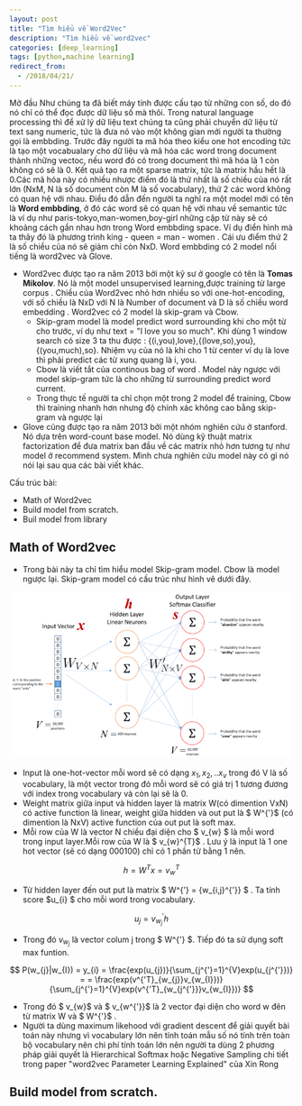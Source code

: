 ```yaml
---
layout: post
title: "Tìm hiểu về Word2Vec"
description: "Tìm hiểu về word2vec"
categories: [deep_learning]
tags: [python,machine learning]
redirect_from:
  - /2018/04/21/
---
```

Mở đầu
Như chúng ta đã biết máy tính được cấu tạo từ những con số, do đó nó chỉ có thể đọc được dữ liệu số mà thôi. Trong natural language processing
thì để xử lý dữ liệu text chúng ta cũng phải chuyển dữ liệu từ text sang numeric, tức là đưa nó vào một không gian mới người ta thường
gọi là embbding. Trước đây người ta mã hóa theo kiểu one hot encoding tức là tạo  một vocabualary cho dữ liệu và mã hóa các word trong document
thành những vectoc, nếu word đó có trong document thì mã hóa là 1 còn không có sẽ là 0. Kết quả tạo ra một sparse matrix, tức là matrix hầu hết 
là 0.Các mã hóa này có nhiều nhược điểm đó là thứ nhất là số chiều của nó rất lớn (NxM, N là số document còn M là số vocabulary), thứ 2 các word
không có quan hệ với nhau. Điều đó dẫn đến người ta nghĩ ra một model mới có tên là **Word embbding**, ở đó các word sẽ có quan hệ với nhau về semantic
tức là ví dụ như paris-tokyo,man-women,boy-girl những cặp từ này sẽ có khoảng cách gần nhau hơn trong Word embbding space. Ví dụ điển hình mà ta thây
đó là phương trình king - queen = man - women . Cái ưu điểm thứ 2 là số chiều của nó sẽ giảm chỉ còn NxD.
Word embbding có 2 model nổi tiếng là word2vec và Glove.
  * Word2vec được tạo ra năm 2013 bởi một kỹ sư ở google có tên là **Tomas Mikolov**. Nó là một model unsupervised learning,được training từ large corpus . Chiều của Word2vec nhỏ hơn nhiều so với one-hot-encoding, với số chiều là NxD với N là Number of document và D là số chiều word embedding . Word2vec có 2 model là skip-gram và Cbow.
      * Skip-gram model là model predict word surrounding khi cho một từ cho trước, ví dụ như text = "I love you so much". Khi dùng 1 window search có size 3 ta thu được  : {(i,you),love},{(love,so),you},{(you,much),so}. Nhiệm vụ của nó là khi cho 1 từ center ví dụ là love thì phải predict các từ xung quang là i, you.
      * Cbow là viết tắt của continous bag of word . Model này ngược với model skip-gram tức là cho những từ surrounding predict word current.
      * Trong thực tế người ta chỉ chọn một trong  2 model để training, Cbow thì training nhanh hơn nhưng độ chính xác không cao bằng skip-gram và ngược lại
 * Glove cũng được tạo ra năm 2013 bởi một nhóm nghiên cứu ở stanford. Nó dựa trên word-count base model. Nó dùng kỹ thuật matrix factorization để đưa matrix ban đầu về các matrix nhỏ hơn tương tự như model ở recommend system. Mình chưa nghiên cứu model này có gì nó nói lại sau qua các bài viết khác.
 
Cấu trúc bài:
  * Math of Word2vec 
  * Build model from scratch.
  * Buil model from library
## Math of Word2vec
* Trong bài này ta chỉ tìm hiểu model Skip-gram model. Cbow là model ngược lại. Skip-gram model có cấu trúc như hình vẽ dưới đây.

!["skip_gram](/assets/images/word2vec1.jpg)

* Input là one-hot-vector mỗi word sẽ có dạng ${x_{1},x_{2},..x_{v}}$ trong đó V là số vocabulary, là một vector trong đó mỗi word sẽ có
giá trị 1 tương đương với index trong vocabulary và còn lại sẽ là 0.
* Weight matrix giữa input và hidden layer là matrix W(có dimention VxN) có active function là linear, weight giữa hidden và out put là $ W^{'}$ (có dimention là NxV) active function của out put là soft max.
* Mỗi row của W là vector N chiều đại diện cho $ v_{w} $ là mỗi word trong input layer.Mỗi row của W là $ v_{w}^{T}$ . Lưu ý là input là 1 one hot vector (sẽ có dạng 000100) chỉ có 1 phần tử bằng 1 nên.

$$
h = W^{T}x = v_{w}^{T}
$$

* Từ hidden layer đến out put là matrix $ W^{'} = {w_{i,j}^{'}} $ . Ta tính score $u_{i} $ cho mỗi word trong vocabulary.

$$
u_{j} = v_{w_{j}}^{'}h
$$ 

* Trong đó $v_{w_{j}}$ là vector colum j trong $ W^{'} $. Tiếp đó ta sử dụng soft max funtion.

$$ 
P(w_{j}|w_{I}) = y_{i} = \frac{exp(u_{j})}{\sum_{j^{'}=1}^{V}exp(u_{j^{'}})} = = \frac{exp(v^{'T}_{w_{j}}v_{w_{I}})}{\sum_{j^{'}=1}^{V}exp(v^{'T}_{w_{j^{'}}}v_{w_{I}})}
$$

* Trong đó $ v_{w}$ và $ v_{w^{'}}$ là 2 vector đại diện cho word w đên từ matrix W và $ W^{'}$ .
* Người ta dùng maximum likehood với gradient descent để giải quyết bài toán này nhưng vì vocabulary lớn nên tính toán mẫu số nó tính trên toàn bộ vocabulary nên chi phí tính toán lớn nên người ta dùng 2 phương pháp giải quyết là Hierarchical Softmax hoặc Negative Sampling chi tiết trong paper "word2vec Parameter Learning Explained" của Xin Rong
## Build model from scratch.
